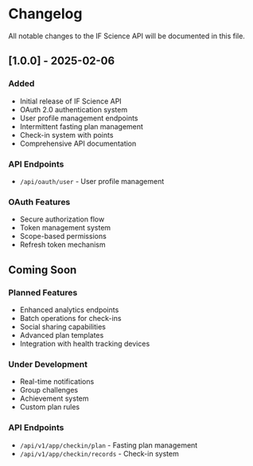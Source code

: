 # Changelog

All notable changes to the IF Science API will be documented in this file.

## [1.0.0] - 2025-02-06

### Added
- Initial release of IF Science API
- OAuth 2.0 authentication system
- User profile management endpoints
- Intermittent fasting plan management
- Check-in system with points
- Comprehensive API documentation

### API Endpoints
- `/api/oauth/user` - User profile management


### OAuth Features
- Secure authorization flow
- Token management system
- Scope-based permissions
- Refresh token mechanism

## Coming Soon

### Planned Features
- Enhanced analytics endpoints
- Batch operations for check-ins
- Social sharing capabilities
- Advanced plan templates
- Integration with health tracking devices

### Under Development
- Real-time notifications
- Group challenges
- Achievement system
- Custom plan rules

### API Endpoints
- `/api/v1/app/checkin/plan` - Fasting plan management
- `/api/v1/app/checkin/records` - Check-in system